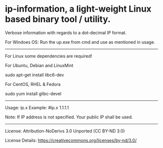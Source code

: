 # ip-information, a light-weight Linux based binary tool / utility.
Verbose information with regards to a dot-decimal IP format.

For Windoes OS: Run the up.exe from cmd and use as mentioned in usage.
_____________________________________________________________________
For Linux some dependencies are required!

For Ubuntu, Debian and LinuxMint

sudo apt-get install libc6-dev 

For CentOS, RHEL & Fedora

sudo yum install glibc-devel
_____________________________________________________________________
Usage: ip.x <IP>
Example: #ip.x 1.1.1.1

Note: If IP address is not specified. Your public IP shall be used.
_____________________________________________________________________
License: Attribution-NoDerivs 3.0 Unported (CC BY-ND 3.0)

License Details: https://creativecommons.org/licenses/by-nd/3.0/
